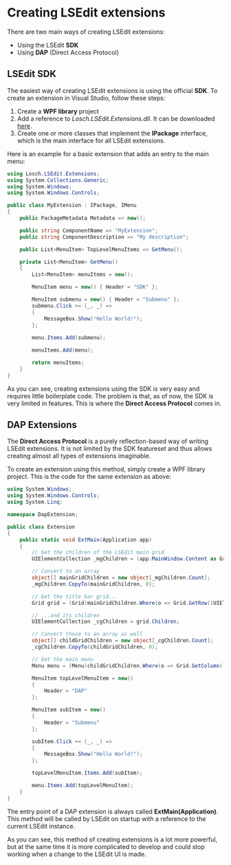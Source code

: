 # Creating LSEdit extensions

There are two main ways of creating LSEdit extensions:
- Using the LSEdit **SDK**
- Using **DAP** (Direct Access Protocol)

## LSEdit SDK
The easiest way of creating LSEdit extensions is using the official **SDK**. To create an extension in Visual Studio, follow these steps:
1. Create a **WPF library** project
2. Add a reference to *Losch.LSEdit.Extensions.dll*. It can be downloaded [here](http://example.com).
3. Create one or more classes that implement the **IPackage** interface, which is the main interface for all LSEdit extensions.

Here is an example for a basic extension that adds an entry to the main menu:
````csharp
using Losch.LSEdit.Extensions;
using System.Collections.Generic;
using System.Windows;
using System.Windows.Controls;

public class MyExtension : IPackage, IMenu
{
    public PackageMetadata Metadata => new();

    public string ComponentName => "MyExtension";
    public string ComponentDescription => "My description";

    public List<MenuItem> TopLevelMenuItems => GetMenu();

    private List<MenuItem> GetMenu()
    {
        List<MenuItem> menuItems = new();

        MenuItem menu = new() { Header = "SDK" };

        MenuItem submenu = new() { Header = "Submenu" };
        submenu.Click += (_, _) =>
        {
            MessageBox.Show("Hello World!");
        };
        
        menu.Items.Add(submenu);

        menuItems.Add(menu);

        return menuItems;
    }
}
````
As you can see, creating extensions using the SDK is very easy and requires little boilerplate code. The problem is that, as of now, the SDK is very limited in features. This is where the **Direct Access Protocol** comes in.

## DAP Extensions
The **Direct Access Protocol** is a purely reflection-based way of writing LSEdit extensions. It is not limited by the SDK featureset and thus allows creating almost all types of extensions imaginable.

To create an extension using this method, simply create a WPF library project. This is the code for the same extension as above:
````csharp
using System.Windows;
using System.Windows.Controls;
using System.Linq;

namespace DapExtension;

public class Extension
{
    public static void ExtMain(Application app)
    {
        // Get the children of the LSEdit main grid
        UIElementCollection _mgChildren = (app.MainWindow.Content as Grid).Children;

        // Convert to an array
        object[] mainGridChildren = new object[_mgChildren.Count];
        _mgChildren.CopyTo(mainGridChildren, 0);

        // Get the title bar grid...
        Grid grid = (Grid)mainGridChildren.Where(o => Grid.GetRow((UIElement)o) == 0 && Grid.GetColumn((UIElement)o) == 0 && Grid.GetColumnSpan((UIElement)o) == 7).First();

        // ...and its children
        UIElementCollection _cgChildren = grid.Children;

        // Convert those to an array as well
        object[] childGridChildren = new object[_cgChildren.Count];
        _cgChildren.CopyTo(childGridChildren, 0);

        // Get the main menu
        Menu menu = (Menu)childGridChildren.Where(o => Grid.GetColumn((UIElement)o) == 2).First();

        MenuItem topLevelMenuItem = new()
        {
            Header = "DAP"
        };

        MenuItem subItem = new()
        {
            Header = "Submenu"
        };

        subItem.Click += (_, _) =>
        {
            MessageBox.Show("Hello World!");
        };

        topLevelMenuItem.Items.Add(subItem);

        menu.Items.Add(topLevelMenuItem);
    }
}
````
The entry point of a DAP extension is always called **ExtMain(Application)**. This method will be called by LSEdit on startup with a reference to the current LSEdit instance.

As you can see, this method of creating extensions is a lot more powerful, but at the same time it is more complicated to develop and could stop working when a change to the LSEdit UI is made.
